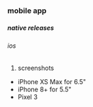 ### mobile app

##### native releases

###### ios

1. screenshots

- iPhone XS Max for 6.5"
- iPhone 8+ for 5.5"
- Pixel 3

